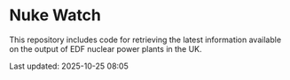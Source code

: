 # Nuke Watch

This repository includes code for retrieving the latest information available on the output of EDF nuclear power plants in the UK.

Last updated: 2025-10-25 08:05